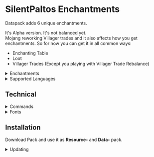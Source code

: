 # SilentPaltos Enchantments
Datapack adds 6 unique enchantments.

It's Alpha version. It's not balanced yet.\
Mojang reworking Villager trades and it also affects how you get enchantments. So for now you can get it in all common ways:
- Enchanting Table
- Loot
- Villager Trades (Except you playing with Villager Trade Rebalance)

<details>
<summary>Enchantments</summary>


<details>
<summary>Devouring</summary>

Enchantment for melee weapon. Items enchanted with Devouring allows you to regain your food level. And health if you're fully saturated.

**Excluive set: Damage** - can't be combined with damage enchantments

</details>


<details>
<summary>Exorcism</summary>

Actually first enchantment I made to test how it works.

Enchantment for melee weapon. Items enchanted with Exorcism deal increased damage to Vexes, Allays, Blazes and Breezes.

**Max Level: V**\
**Excluive set: Damage** - can't be combined with damage enchantments

</details>


<details>
<summary>Hydrophobia</summary>

Enchantment for armor. If you wear armor enchanted with Hydrophobia, You better avoid the water because now it can damage you and even kill you.

**Curse**

</details>


<details>
<summary>Vitality</summary>

Enchantment for armor. Armor enchanted with Vitality increases Max Health.

**Max Level: II**\
**Excluive set: Armor** - can't be combined with protection enchantments

</details>


<details>
<summary>Fragility</summary>

Enchantment for all items with durability. Items enchanted with Fragility have same durability, but break faster.

**Curse**

</details>


<details>
<summary>Burst</summary>

Enchantment for Bows and Crossbows. If you shoot a tipped arrow from an item enchanted with Burst, arrow will turn into an area effect cloud.

</details>


</details>


<details>
<summary>Supported Languages</summary>

- English (US)
- [Крысиный перевод (Где?)](https://modrinth.com/resourcepack/rat-translation)
- Русский (Россия)
- Русскiй дореформенный (Россiйская имперiя)

</details>



## Technical

<details>
<summary>Commands</summary>
  
### Info

- ```/function silentpaltos_enchantments:info``` shows info about datapack

</details>

<details>
<summary>Fonts</summary>

Pack also adds new font: ```silentpaltos_enchantments:emoji```

Available emojis:
- ```{"translate":"emoji.silentpaltos_enchantments.enchanted_book","font":"silentpaltos_enchantments:emoji"}```

</details>

## Installation
Download Pack and use it as **Resource-** and **Data-** pack.

<details>
<summary>Updating</summary>

Mostly you just need to replace the old pack with the new one.

</details>
